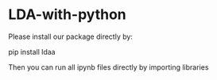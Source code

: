 # LDA-with-python

Please install our package directly by:

pip install ldaa 

Then you can run all ipynb files directly by importing libraries 
